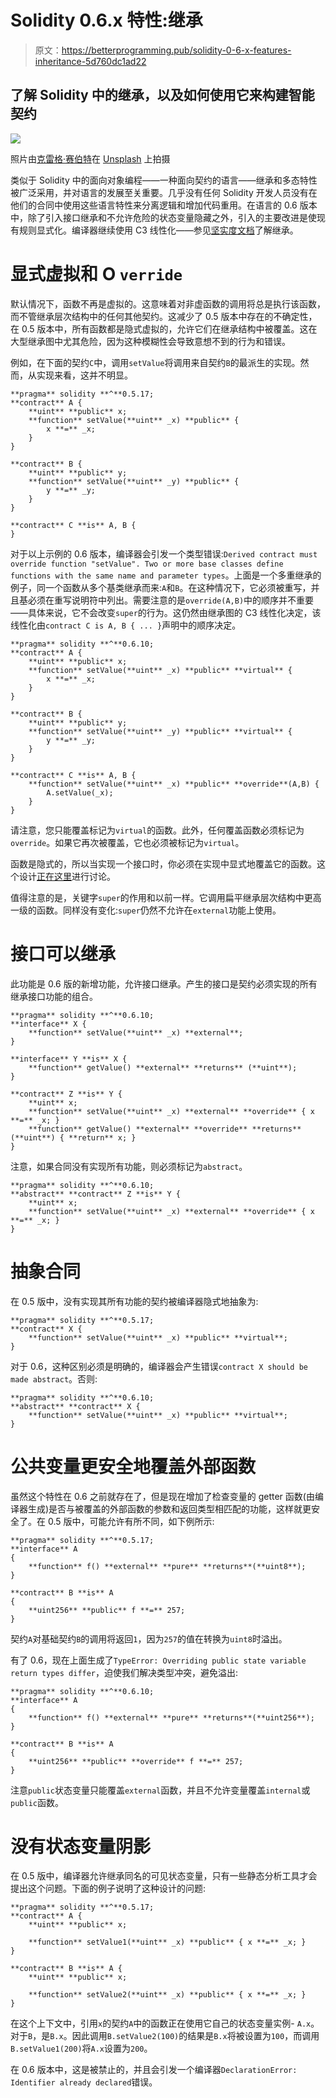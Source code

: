 # Solidity 0.6.x 特性:继承

> 原文：<https://betterprogramming.pub/solidity-0-6-x-features-inheritance-5d760dc1ad22>

## 了解 Solidity 中的继承，以及如何使用它来构建智能契约

![](img/374fec04e09318d1818f0fd9f03809b2.png)

照片由[克雷格·赛伯特](https://unsplash.com/@contrastband?utm_source=unsplash&utm_medium=referral&utm_content=creditCopyText)在 [Unsplash](/s/photos/twins?utm_source=unsplash&utm_medium=referral&utm_content=creditCopyText) 上拍摄

类似于 Solidity 中的面向对象编程——一种面向契约的语言——继承和多态特性被广泛采用，并对语言的发展至关重要。几乎没有任何 Solidity 开发人员没有在他们的合同中使用这些语言特性来分离逻辑和增加代码重用。在语言的 0.6 版本中，除了引入接口继承和不允许危险的状态变量隐藏之外，引入的主要改进是使现有规则显式化。编译器继续使用 C3 线性化——参见[坚实度文档](https://solidity.readthedocs.io/en/latest/contracts.html#inheritance)了解继承。

# 显式虚拟和 O `verride`

默认情况下，函数不再是虚拟的。这意味着对非虚函数的调用将总是执行该函数，而不管继承层次结构中的任何其他契约。这减少了 0.5 版本中存在的不确定性，在 0.5 版本中，所有函数都是隐式虚拟的，允许它们在继承结构中被覆盖。这在大型继承图中尤其危险，因为这种模糊性会导致意想不到的行为和错误。

例如，在下面的契约`C`中，调用`setValue`将调用来自契约`B`的最派生的实现。然而，从实现来看，这并不明显。

```
**pragma** solidity **^**0.5.17;
**contract** A {
    **uint** **public** x;
    **function** setValue(**uint** _x) **public** {
        x **=** _x;
    }
}

**contract** B {
    **uint** **public** y;
    **function** setValue(**uint** _y) **public** {
        y **=** _y;
    }
}

**contract** C **is** A, B {
}
```

对于以上示例的 0.6 版本，编译器会引发一个类型错误:`Derived contract must override function "setValue". Two or more base classes define functions with the same name and parameter types`。上面是一个多重继承的例子，同一个函数从多个基类继承而来:`A`和`B`。在这种情况下，它必须被重写，并且基必须在重写说明符中列出。需要注意的是`override(A,B)`中的顺序并不重要——具体来说，它不会改变`super`的行为。这仍然由继承图的 C3 线性化决定，该线性化由`contract C is A, B { ... }`声明中的顺序决定。

```
**pragma** solidity **^**0.6.10;
**contract** A {
    **uint** **public** x;
    **function** setValue(**uint** _x) **public** **virtual** {
        x **=** _x;
    }
}

**contract** B {
    **uint** **public** y;
    **function** setValue(**uint** _y) **public** **virtual** {
        y **=** _y;
    }
}

**contract** C **is** A, B {
    **function** setValue(**uint** _x) **public** **override**(A,B) {
        A.setValue(_x);
    }
}
```

请注意，您只能覆盖标记为`virtual`的函数。此外，任何覆盖函数必须标记为`override`。如果它再次被覆盖，它也必须被标记为`virtual`。

函数是隐式的，所以当实现一个接口时，你必须在实现中显式地覆盖它的函数。这个设计[正在这里](https://github.com/ethereum/solidity/issues/8281)进行讨论。

值得注意的是，关键字`super`的作用和以前一样。它调用扁平继承层次结构中更高一级的函数。同样没有变化:`super`仍然不允许在`external`功能上使用。

# 接口可以继承

此功能是 0.6 版的新增功能，允许接口继承。产生的接口是契约必须实现的所有继承接口功能的组合。

```
**pragma** solidity **^**0.6.10;
**interface** X {
    **function** setValue(**uint** _x) **external**;
}

**interface** Y **is** X {
    **function** getValue() **external** **returns** (**uint**);
}

**contract** Z **is** Y {
    **uint** x;
    **function** setValue(**uint** _x) **external** **override** { x **=** _x; }
    **function** getValue() **external** **override** **returns** (**uint**) { **return** x; }
}
```

注意，如果合同没有实现所有功能，则必须标记为`abstract`。

```
**pragma** solidity **^**0.6.10;
**abstract** **contract** Z **is** Y {
    **uint** x;
    **function** setValue(**uint** _x) **external** **override** { x **=** _x; }
}
```

# 抽象合同

在 0.5 版中，没有实现其所有功能的契约被编译器隐式地抽象为:

```
**pragma** solidity **^**0.5.17;
**contract** X {
    **function** setValue(**uint** _x) **public** **virtual**;
}
```

对于 0.6，这种区别必须是明确的，编译器会产生错误`contract X should be made abstract`。否则:

```
**pragma** solidity **^**0.6.10;
**abstract** **contract** X {
    **function** setValue(**uint** _x) **public** **virtual**;
}
```

# 公共变量更安全地覆盖外部函数

虽然这个特性在 0.6 之前就存在了，但是现在增加了检查变量的 getter 函数(由编译器生成)是否与被覆盖的外部函数的参数和返回类型相匹配的功能，这样就更安全了。在 0.5 版中，可能允许有所不同，如下例所示:

```
**pragma** solidity **^**0.5.17;
**interface** A
{
    **function** f() **external** **pure** **returns**(**uint8**);
}

**contract** B **is** A
{
    **uint256** **public** f **=** 257;
}
```

契约`A`对基础契约`B`的调用将返回`1`，因为`257`的值在转换为`uint8`时溢出。

有了 0.6，现在上面生成了`TypeError: Overriding public state variable return types differ`，迫使我们解决类型冲突，避免溢出:

```
**pragma** solidity **^**0.6.10;
**interface** A
{
    **function** f() **external** **pure** **returns**(**uint256**);
}

**contract** B **is** A
{
    **uint256** **public** **override** f **=** 257;
}
```

注意`public`状态变量只能覆盖`external`函数，并且不允许变量覆盖`internal`或`public`函数。

# 没有状态变量阴影

在 0.5 版中，编译器允许继承同名的可见状态变量，只有一些静态分析工具才会提出这个问题。下面的例子说明了这种设计的问题:

```
**pragma** solidity **^**0.5.17;
**contract** A {
    **uint** **public** x;

    **function** setValue1(**uint** _x) **public** { x **=** _x; }
}

**contract** B **is** A {
    **uint** **public** x;

    **function** setValue2(**uint** _x) **public** { x **=** _x; }
}
```

在这个上下文中，引用`x`的契约`A`中的函数正在使用它自己的状态变量实例- `A.x`。对于`B`，是`B.x`。因此调用`B.setValue2(100)`的结果是`B.x`将被设置为`100`，而调用`B.setValue1(200)`将`A.x`设置为`200`。

在 0.6 版本中，这是被禁止的，并且会引发一个编译器`DeclarationError: Identifier already declared`错误。